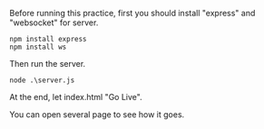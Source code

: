 Before running this practice, first you should install "express" and "websocket" for server.
```
npm install express
npm install ws
```
Then run the server.
```
node .\server.js
```
At the end, let index.html "Go Live".

You can open several page to see how it goes. 
